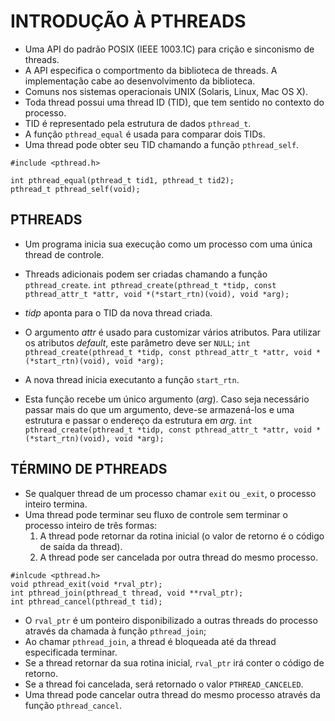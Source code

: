 # INTRODUÇÃO À PTHREADS

* Uma API do padrão POSIX (IEEE 1003.1C) para crição e sinconismo de threads.
* A API especifica o comportmento da biblioteca de threads. A implementação cabe ao desenvolvimento da biblioteca.
* Comuns nos sistemas operacionais UNIX (Solaris, Linux, Mac OS X).
* Toda thread possui uma thread ID (TID), que tem sentido no contexto do processo.
* TID é representado pela estrutura de dados `pthread_t`.
* A função `pthread_equal` é usada para comparar dois TIDs.
* Uma thread pode obter seu TID chamando a função `pthread_self`.

```
#include <pthread.h>

int pthread_equal(pthread_t tid1, pthread_t tid2);
pthread_t pthread_self(void);
```

## PTHREADS
* Um programa inicia sua execução como um processo com uma única thread de controle.
* Threads adicionais podem ser criadas chamando a função `pthread_create`.
`int pthread_create(pthread_t *tidp, const pthread_attr_t *attr, void *(*start_rtn)(void), void *arg);`

* *tidp* aponta para o TID da nova thread criada.
* O argumento *attr* é usado para customizar vários atributos. Para utilizar os atributos *default*, este parâmetro deve ser `NULL`;
`int pthread_create(pthread_t *tidp, const pthread_attr_t *attr, void *(*start_rtn)(void), void *arg);`

* A nova thread inicia executanto a função `start_rtn`.
* Esta função recebe um único argumento (*arg*). Caso seja necessário passar mais do que um argumento, deve-se armazená-los e uma estrutura e passar o endereço da estrutura em *arg*.
`int pthread_create(pthread_t *tidp, const pthread_attr_t *attr, void *(*start_rtn)(void), void *arg);`

## TÉRMINO DE PTHREADS
* Se qualquer thread de um processo chamar `exit` ou `_exit`, o processo inteiro termina.
* Uma thread pode terminar seu fluxo de controle sem terminar o processo inteiro de três formas:
    1. A thread pode retornar da rotina inicial (o valor de retorno é o código de saída da thread).
    2. A thread pode ser cancelada por outra thread do mesmo processo.

```
#inlcude <pthread.h>
void pthread_exit(void *rval_ptr);
int pthread_join(pthread_t thread, void **rval_ptr);
int pthread_cancel(pthread_t tid);
```
* O `rval_ptr` é um ponteiro disponibilizado a outras threads do processo através da chamada à função `pthread_join`;
* Ao chamar `pthread_join`, a thread é bloqueada até da thread especificada terminar.
* Se a thread retornar da sua rotina inicial, `rval_ptr` irá conter o código de retorno.
* Se a thread foi cancelada, será retornado o valor `PTHREAD_CANCELED`.
* Uma thread pode cancelar outra thread do mesmo processo através da função `pthread_cancel`.